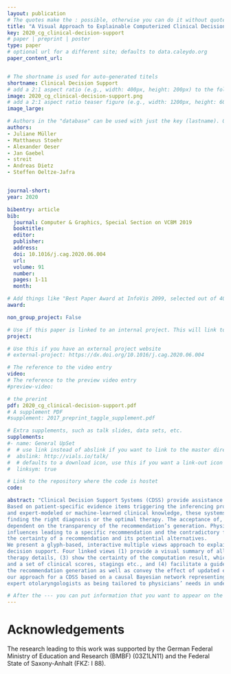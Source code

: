 ```yaml
---
layout: publication
# The quotes make the : possible, otherwise you can do it without quotes
title: "A Visual Approach to Explainable Computerized Clinical Decision Support"
key: 2020_cg_clinical-decision-support
# paper | preprint | poster
type: paper
# optional url for a different site; defaults to data.caleydo.org
paper_content_url: 


# The shortname is used for auto-generated titels
shortname: Clinical Decision Support
# add a 2:1 aspect ratio (e.g., width: 400px, height: 200px) to the folder /assets/images/papers/
image: 2020_cg_clinical-decision-support.png
# add a 2:1 aspect ratio teaser figure (e.g., width: 1200px, height: 600px) to the folder /assets/images/papers/
image_large: 

# Authors in the "database" can be used with just the key (lastname). Others can be written properly.
authors:
- Juliane Müller 
- Matthaeus Stoehr
- Alexander Oeser
- Jan Gaebel
- streit 
- Andreas Dietz
- Steffen Oeltze-Jafra


journal-short: 
year: 2020

bibentry: article
bib:
  journal: Computer & Graphics, Special Section on VCBM 2019
  booktitle: 
  editor: 
  publisher:
  address: 
  doi: 10.1016/j.cag.2020.06.004
  url: 
  volume: 91
  number: 
  pages: 1-11
  month: 

# Add things like "Best Paper Award at InfoVis 2099, selected out of 4000 submissions"
award:

non_group_project: False

# Use if this paper is linked to an internal project. This will link to the project site
project: 

# Use this if you have an external project website
# external-project: https://dx.doi.org/10.1016/j.cag.2020.06.004

# The reference to the video entry
video: 
# The reference to the preview video entry
#preview-video:

# the prerint
pdf: 2020_cg_clinical-decision-support.pdf
# A supplement PDF
#supplement: 2017_preprint_taggle_supplement.pdf

# Extra supplements, such as talk slides, data sets, etc.
supplements:
#- name: General UpSet
#  # use link instead of abslink if you want to link to the master directory
#  abslink: http://vials.io/talk/
#  # defaults to a download icon, use this if you want a link-out icon
#  linksym: true

# Link to the repository where the code is hostet
code: 

abstract: "Clinical Decision Support Systems (CDSS) provide assistance to physicians in clinical decision-making.
Based on patient-specific evidence items triggering the inferencing process, such as examination findings,
and expert-modeled or machine-learned clinical knowledge, these systems provide recommendations in
finding the right diagnosis or the optimal therapy. The acceptance of, and the trust in, a CDSS are highly
dependent on the transparency of the recommendation’s generation. Physicians must know both the key
influences leading to a specific recommendation and the contradictory facts. They must also be aware of
the certainty of a recommendation and its potential alternatives.
We present a glyph-based, interactive multiple views approach to explainable computerized clinical
decision support. Four linked views (1) provide a visual summary of all evidence items and their relevance for the computation result, (2) present linked textual information, such as clinical guidelines or
therapy details, (3) show the certainty of the computation result, which includes the recommendation
and a set of clinical scores, stagings etc., and (4) facilitate a guided investigation of the reasoning behind
the recommendation generation as well as convey the effect of updated evidence items. We demonstrate
our approach for a CDSS based on a causal Bayesian network representing the therapy of laryngeal cancer. The approach has been developed in close collaboration with physicians, and was assessed by six
expert otolaryngologists as being tailored to physicians’ needs in understanding a CDSS."

# After the --- you can put information that you want to appear on the website using markdown formatting or HTML. A good example are acknowledgements, extra references, an erratum, etc.
---
```



# Acknowledgements

The research leading to this work was supported by the German
Federal Ministry of Education and Research (BMBF) (03Z1LN11)
and the Federal State of Saxony-Anhalt (FKZ: I 88).
